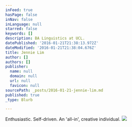 ```yaml
---
inFeed: true
hasPage: false
inNav: false
inLanguage: null
starred: false
keywords: []
description: BA Linguistics at UCL.
datePublished: '2016-01-21T21:38:13.972Z'
dateModified: '2016-01-21T21:38:04.676Z'
title: Jennie Lim
author: []
authors: []
publisher:
  name: null
  domain: null
  url: null
  favicon: null
sourcePath: _posts/2016-01-21-jennie-lim.md
published: true
_type: Blurb

---
```

Enthusiastic. Self-driven. An 'all-in', creative individual.
![](https://the-grid-user-content.s3-us-west-2.amazonaws.com/f653b039-d640-4876-b654-79e42ea0887a.jpg)